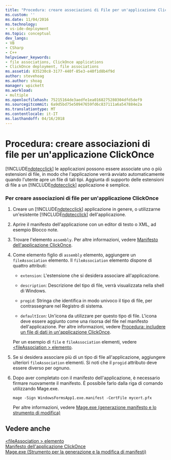 ```yaml
---
title: "Procedura: creare associazioni di File per un'applicazione ClickOnce | Documenti Microsoft"
ms.custom: ''
ms.date: 11/04/2016
ms.technology:
- vs-ide-deployment
ms.topic: conceptual
dev_langs:
- VB
- CSharp
- C++
helpviewer_keywords:
- file associations, ClickOnce applications
- ClickOnce deployment, file associations
ms.assetid: 835230c8-3177-440f-85e3-e40f1d8b4f9d
author: stevehoag
ms.author: shoag
manager: wpickett
ms.workload:
- multiple
ms.openlocfilehash: 75215164de3aedfe1ea0168275280304dfd5def9
ms.sourcegitcommit: 6a9d5bd75e50947659fd6c837111a6a547884e2a
ms.translationtype: MT
ms.contentlocale: it-IT
ms.lasthandoff: 04/16/2018
---
```

# <a name="how-to-create-file-associations-for-a-clickonce-application"></a>Procedura: creare associazioni di file per un'applicazione ClickOnce
[!INCLUDE[ndptecclick](../deployment/includes/ndptecclick_md.md)] le applicazioni possono essere associate uno o più estensioni di file, in modo che l'applicazione verrà avviato automaticamente quando l'utente apre un file di tali tipi. Aggiunta di supporto delle estensioni di file a un [!INCLUDE[ndptecclick](../deployment/includes/ndptecclick_md.md)] applicazione è semplice.  
  
### <a name="to-create-file-associations-for-a-clickonce-application"></a>Per creare associazioni di file per un'applicazione ClickOnce  
  
1.  Creare un [!INCLUDE[ndptecclick](../deployment/includes/ndptecclick_md.md)] applicazione in genere, o utilizzarne un'esistente [!INCLUDE[ndptecclick](../deployment/includes/ndptecclick_md.md)] dell'applicazione.  
  
2.  Aprire il manifesto dell'applicazione con un editor di testo o XML, ad esempio Blocco note.  
  
3.  Trovare l'elemento `assembly`. Per altre informazioni, vedere [Manifesto dell'applicazione ClickOnce](../deployment/clickonce-application-manifest.md).  
  
4.  Come elemento figlio di `assembly` elemento, aggiungere un `fileAssociation` elemento. Il `fileAssociation` elemento dispone di quattro attributi:  
  
    -   `extension`: L'estensione che si desidera associare all'applicazione.  
  
    -   `description`: Descrizione del tipo di file, verrà visualizzata nella shell di Windows.  
  
    -   `progid`: Stringa che identifica in modo univoco il tipo di file, per contrassegnare nel Registro di sistema.  
  
    -   `defaultIcon`: Un'icona da utilizzare per questo tipo di file. L'icona deve essere aggiunto come una risorsa del file nel manifesto dell'applicazione. Per altre informazioni, vedere [Procedura: includere un file di dati in un'applicazione ClickOnce](../deployment/how-to-include-a-data-file-in-a-clickonce-application.md).  
  
     Per un esempio di `file` e `fileAssociation` elementi, vedere [ \<fileAssociation > elemento](../deployment/fileassociation-element-clickonce-application.md).  
  
5.  Se si desidera associare più di un tipo di file all'applicazione, aggiungere ulteriori `fileAssociation` elementi. Si noti che il `progid` attributo deve essere diverso per ognuno.  
  
6.  Dopo aver completato con il manifesto dell'applicazione, è necessario firmare nuovamente il manifesto. È possibile farlo dalla riga di comando utilizzando Mage.exe.  
  
     `mage -Sign WindowsFormsApp1.exe.manifest -CertFile mycert.pfx`  
  
     Per altre informazioni, vedere [Mage.exe (generazione manifesto e lo strumento di modifica)](/dotnet/framework/tools/mage-exe-manifest-generation-and-editing-tool)  
  
## <a name="see-also"></a>Vedere anche  
 [\<fileAssociation > elemento](../deployment/fileassociation-element-clickonce-application.md)   
 [Manifesto dell'applicazione ClickOnce](../deployment/clickonce-application-manifest.md)   
 [Mage.exe (Strumento per la generazione e la modifica di manifesti)](/dotnet/framework/tools/mage-exe-manifest-generation-and-editing-tool)